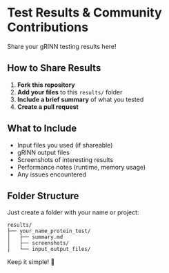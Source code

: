 # Test Results & Community Contributions

Share your gRINN testing results here!

## How to Share Results

1. **Fork this repository**
2. **Add your files** to this `results/` folder
3. **Include a brief summary** of what you tested
4. **Create a pull request**

## What to Include

- Input files you used (if shareable)
- gRINN output files
- Screenshots of interesting results  
- Performance notes (runtime, memory usage)
- Any issues encountered

## Folder Structure

Just create a folder with your name or project:

```
results/
├── your_name_protein_test/
│   ├── summary.md
│   ├── screenshots/
│   └── input_output_files/
```

Keep it simple! 🚀
